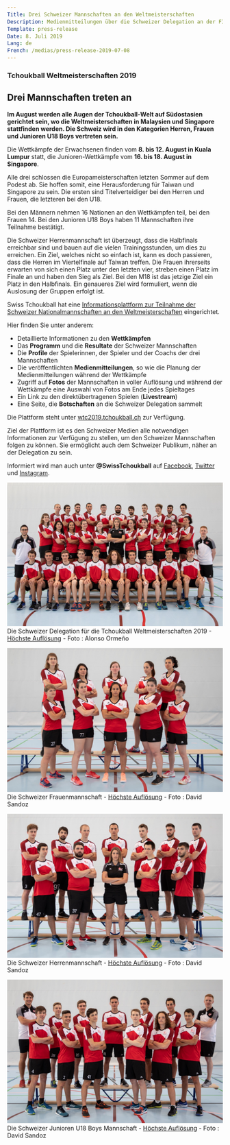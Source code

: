 ```yaml
---
Title: Drei Schweizer Mannschaften an den Weltmeisterschaften
Description: Medienmitteilungen über die Schweizer Delegation an der FITB Tchoukball-Weltmeisterschaften 2019
Template: press-release
Date: 8. Juli 2019
Lang: de
French: /medias/press-release-2019-07-08
---
```


### Tchoukball Weltmeisterschaften 2019
## Drei Mannschaften treten an

**Im August werden alle Augen der Tchoukball-Welt auf Südostasien gerichtet sein, wo die Weltmeisterschaften in Malaysien und Singapore stattfinden werden. Die Schweiz wird in den Kategorien Herren, Frauen und Junioren U18 Boys vertreten sein.**

Die Wettkämpfe der Erwachsenen finden vom **8. bis 12. August in Kuala Lumpur** statt, die Junioren-Wettkämpfe vom **16. bis 18. August in Singapore**. 

Alle drei schlossen die Europameisterschaften letzten Sommer auf dem Podest ab. Sie hoffen somit, eine Herausforderung für Taiwan und Singapore zu sein. Die ersten sind Titelverteidiger bei den Herren und Frauen, die letzteren bei den U18.

Bei den Männern nehmen 16 Nationen an den Wettkämpfen teil, bei den Frauen 14. Bei den Junioren U18 Boys haben 11 Mannschaften ihre Teilnahme bestätigt. 

Die Schweizer Herrenmannschaft ist überzeugt, dass die Halbfinals erreichbar sind und bauen auf die vielen Trainingsstunden, um dies zu erreichen. Ein Ziel, welches nicht so einfach ist, kann es doch passieren, dass die Herren im Viertelfinale auf Taiwan treffen. Die Frauen ihrerseits erwarten von sich einen Platz unter den letzten vier, streben einen Platz im Finale an und haben den Sieg als Ziel. Bei den M18 ist das jetzige Ziel ein Platz in den Halbfinals. Ein genaueres Ziel wird formuliert, wenn die Auslosung der Gruppen erfolgt ist.

Swiss Tchoukball hat eine [Informationsplattform zur Teilnahme der Schweizer Nationalmannschaften an den Weltmeisterschaften](https://wtc2019.tchoukball.ch/de/home) eingerichtet.

Hier finden Sie unter anderem:
- Detaillierte Informationen zu den **Wettkämpfen**
- Das **Programm** und die **Resultate** der Schweizer Mannschaften
- Die **Profile** der Spielerinnen, der Spieler und der Coachs der drei Mannschaften
- Die veröffentlichten **Medienmitteilungen**, so wie die Planung der Medienmitteilungen während der Wettkämpfe
- Zugriff auf **Fotos** der Mannschaften in voller Auflösung und während der Wettkämpfe eine Auswahl von Fotos am Ende jedes Spieltages
- Ein Link zu den direktübertragenen Spielen (**Livestream**)
- Eine Seite, die **Botschaften** an die Schweizer Delegation sammelt


Die Plattform steht unter [wtc2019.tchoukball.ch](https://wtc2019.tchoukball.ch/de) zur Verfügung.

Ziel der Plattform ist es den Schweizer Medien alle notwendigen Informationen zur Verfügung zu stellen, um den Schweizer Mannschaften folgen zu können. Sie ermöglicht auch dem Schweizer Publikum, näher an der Delegation zu sein.

Informiert wird man auch unter **@SwissTchoukball** auf [Facebook](https://facebook.com/SwissTchoukball), [Twitter](https://twitter.com/SwissTchoukball) und [Instagram](https://instagram.com/SwissTchoukball).

![Die Schweizer Delegation für die Tchoukball Weltmeisterschaften 2019](/assets/images/photos/20190629_Delegation_WTC2019_AOrmeno_0085_web.jpeg)
Die Schweizer Delegation für die Tchoukball Weltmeisterschaften 2019 - [Höchste Auflösung](https://files.tchoukball.ch/medias/2019/wtc2019/Photos%20d%27%C3%A9quipes/20190629_Delegation_WTC2019_AOrmeno_0085.jpg) - Foto : Alonso Ormeño

![Die Schweizer Frauenmannschaft](/assets/images/photos/20190629_CadreNational_Femmes_DSandoz_0095_web.jpg)
Die Schweizer Frauenmannschaft - [Höchste Auflösung](https://files.tchoukball.ch/medias/2019/wtc2019/Photos%20d%27%C3%A9quipes/20190629_EquipeSuisseFeminine_DSandoz_0095.jpg) - Foto : David Sandoz

![Die Schweizer Herrenmannschaft](/assets/images/photos/20190629_CadreNational_Hommes_DSandoz_0054_web.jpg)
Die Schweizer Herrenmannschaft - [Höchste Auflösung](https://files.tchoukball.ch/medias/2019/wtc2019/Photos%20d%27%C3%A9quipes/20190629_EquipeSuisseMasculine_DSandoz_0054.jpg) - Foto : David Sandoz

![Die Schweizer Junioren U18 Boys Mannschaft](/assets/images/photos/20190629_CadreNational_M18Garcons_DSandoz_0169_web.jpg)
Die Schweizer Junioren U18 Boys Mannschaft - [Höchste Auflösung](https://files.tchoukball.ch/medias/2019/wtc2019/Photos%20d%27%C3%A9quipes/20190629_EquipeSuisseM18Masculine_DSandoz_0169.jpg) - Foto : David Sandoz